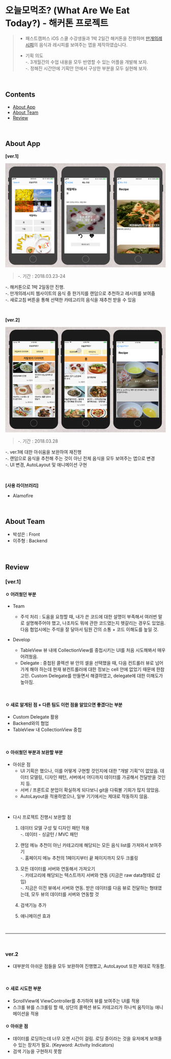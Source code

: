 # 오늘모먹조? (What Are We Eat Today?) - 해커톤 프로젝트

> - 패스트캠퍼스 iOS 스쿨 수강생들과 1박 2일간 해커톤을 진행하며 [만개의레시피](http://www.10000recipe.com/theme/list.html)의 음식과 레시피를 보여주는 앱을 제작하였습니다.
> 
> - 기획 의도  
 > -. 3개월간의 수업 내용을 모두 반영할 수 있는 어플을 개발해 보자.  
 > -. 정해진 시간안에 기획안 안에서 구상한 부분을 모두 실현해 보자.  

<br>

## Contents
- [About App](#about-app)
- [About Team](#about-team)
- [Review](#review)

<br>

## About App

**[ver.1]**

![ver1](./Screenshot/wawet_ver1.png) 
>-. 기간 : 2018.03.23-24   
>    
-. 해커톤으로 1박 2일동안 진행.    
-. 만개의레시피 웹사이트의 음식 중 한가지를 랜덤으로 추천하고 레시피를 보여줌   
-. 새로고침 버튼을 통해 선택한 카테고리의 음식을 재추천 받을 수 있음   

<br>

**[ver.2]**

![ver2](./Screenshot/wawet_ver2.png)

> -. 기간 : 2018.03.28   
>  
-. ver.1에 대한 아쉬움을 보완하여 재진행   
-. 랜덤으로 음식을 추천해 주는 것이 아닌 전체 음식을 모두 보여주는 앱으로 변경   
-. UI 변경, AutoLayout 및 애니메이션 구현  

<br> 

**[사용 라이브러리]**

- Alamofire

<br>

## About Team
- 박성은 : Front
- 이주형 : Backend

<br>

## Review

### [ver.1]

#### ㅇ 어려웠던 부분
- Team 
    - 주석 처리 : 도움을 요청할 때, 내가 쓴 코드에 대한 설명이 부족해서 여러번 말로 설명해주어야 했고, 나조차도 뭐에 관한 코드였는지 헷갈리는 경우도 있었음. 다음 협업시에는 주석을 잘 달아서 팀원 간의 소통 + 코드 이해도를 높일 것.

- Develop
    - TableView 뷰 내에 CollectionView를 중첩시키는 UI를 처음 시도해봐서 매우 어려웠음. 
    - Delegate : 중첩된 콜렉션 뷰 안의 셀을 선택했을 때, 다음 컨트롤러 뷰로 넘어가게 해야 하는데 현재 뷰컨트롤러에 대한 정보는 cell 안에 없었기 때문에 한참 고민. Custom Delegate를 만들면서 해결하였고, delegate에 대한 이해도가 높아짐.

<br>

#### ㅇ 새로 알게된 점 + 다른 팀도 이런 점을 알았으면 좋겠다는 부분
- Custom Delegate 활용
- Backend와의 협업
- TableView 내 CollectionView 중첩


<br>
  
#### ㅇ 아쉬웠던 부분과 보완할 부분
 - 아쉬운 점
    - UI 기획은 했으나, 이를 어떻게 구현할 것인지에 대한 "개발 기획"이 없었음. 데이터 모델링, 디자인 패턴, 서버에서 어디까지 데이터를 가공해서 전달받을 것인지 등.
    - 서버 / 프론트로 분업이 확실하게 되다보니 git을 다뤄볼 기회가 많지 않았음.
    - AutoLayout을 적용하였으나, 일부 기기에서는 제대로 작동하지 않음.

<br>

- 다시 프로젝트 진행시 보완할 점

    1. 데이터 모델 구성 및 디자인 패턴 적용  
        -. 데이터 - 싱글턴 / MVC 패턴

    2. 랜덤 메뉴 추천이 아닌 카테고리에 해당되는 모든 음식 list를 가져와서 보여주기  
        -. 홈페이지 메뉴 추천의 1페이지부터 끝 페이지까지 모두 크롤링

    3. 모든 데이터를 서버와 연동해서 가져오기  
        -. 카테고리에 해당되는 텍스트까지 서버와 연동 (지금은 raw data형태로 삽입)  
        -. 지금은 이전 뷰에서 서버와 연동. 받은 데이터를 다음 뷰로 전달하는 형태였는데, 모두 뷰의 데이터를 서버와 연동할 것

    4. 검색기능 추가
    5. 애니메이션 효과

<br>

-------------------------------------------------------

<br>

### ver.2
- 대부분의 아쉬운 점들을 모두 보완하여 진행했고, AutoLayout 또한 제대로 작동함.

<br>

#### ㅇ 새로 시도한 부분   
- ScrollView에 ViewController를 추가하여 뷰를 보여주는 UI를 적용
- 스크롤 뷰를 스크롤링 할 때, 상단의 콜렉션 뷰도 카테고리가 하나씩 움직이능 애니메이션을 적용

#### ㅇ 아쉬운 점  
- 데이터를 로딩하는데 너무 오랜 시간이 걸림. 로딩 중이라는 것을 유저에게 보여줄 수 있는 장치가 필요. (Keyword: Activity Indicators)
- 검색 기능을 구현하지 못함
